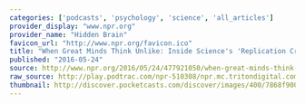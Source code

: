 ```yaml
---
categories: ['podcasts', 'psychology', 'science', 'all_articles']
provider_display: "www.npr.org"
provider_name: "Hidden Brain"
favicon_url: "http://www.npr.org/favicon.ico"
title: "When Great Minds Think Unlike: Inside Science's 'Replication Crisis'"
published: "2016-05-24"
source: http://www.npr.org/2016/05/24/477921050/when-great-minds-think-unlike-inside-sciences-replication-crisis
raw_source: http://play.podtrac.com/npr-510308/npr.mc.tritondigital.com/NPR_510308/media/anon.npr-mp3/npr/hiddenbrain/2016/05/20160523_hiddenbrain_32scipro.mp3?orgId=1&d=1697&p=510308&story=479201596&t=podcast&e=479201596&ft=pod&f=510308
thumbnail: http://discover.pocketcasts.com/discover/images/400/7868f900-21de-0133-2464-059c869cc4eb.jpg
---
```

